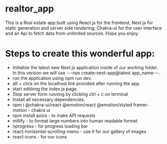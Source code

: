 # realtor_app
This is a Real estate app built using React.js for the frontend, Next.js for static generation and server side rendering, Chakra-ui for the user interface and an Api to fetch data from unlimited sources. Hope you enjoy.
# Steps to create this wonderful app:
* Initialize the latest new Next.js application inside of our working folder. In this version we will use ---npx create-next-app@latest app_name---.
* run the application using npm run dev.
* alt + click on the localhost link provided after running the app.
* start editinng the index.js page.
* Stop server form running by clicking ctrl + c on terminal
* Install all necessary dependencies.
*   npm i @chakra-ui/react @emotion/react @emotion/styled framer-motion - chakra ui
*   npm install axios - to make API requests
*   millify - to format large numbers into human readable format
*   nprogress - for progress loading bar
*   react-horizontal-scrolling-menu - use it for our gallery of images
*   react-icons - for our icons
